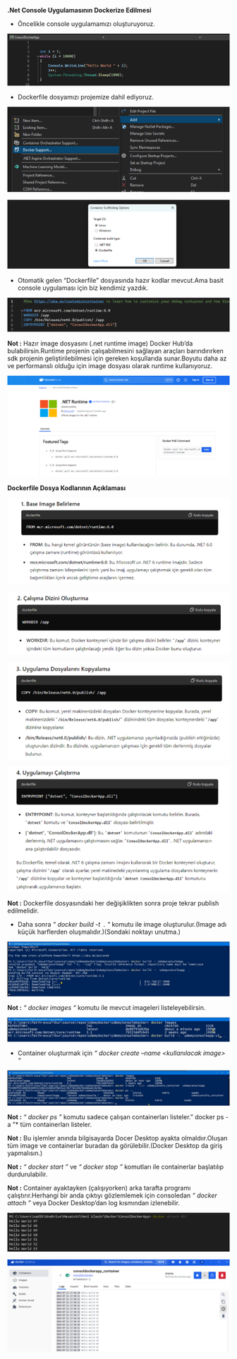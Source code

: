 ﻿**.Net Console Uygulamasının Dockerize Edilmesi**

- Öncelikle console uygulamamızı oluşturuyoruz.

![Resimler/Aspose.Words.635eb80e-eb2b-4548-8e10-fece4bac680a.001.png](Resimler/Aspose.Words.635eb80e-eb2b-4548-8e10-fece4bac680a.001.png)

- Dockerfile dosyamızı projemize dahil ediyoruz.

![Resimler/Aspose.Words.635eb80e-eb2b-4548-8e10-fece4bac680a.002.png](Resimler/Aspose.Words.635eb80e-eb2b-4548-8e10-fece4bac680a.002.png)

![Resimler/Aspose.Words.635eb80e-eb2b-4548-8e10-fece4bac680a.003.png](Resimler/Aspose.Words.635eb80e-eb2b-4548-8e10-fece4bac680a.003.png)

- Otomatik gelen “Dockerfile” dosyasında hazır kodlar mevcut.Ama basit console uygulaması için biz kendimiz yazdık.

![Resimler/Aspose.Words.635eb80e-eb2b-4548-8e10-fece4bac680a.004.png](Resimler/Aspose.Words.635eb80e-eb2b-4548-8e10-fece4bac680a.004.png)

**Not :** Hazır image dosyasını (.net runtime image) Docker Hub’da bulabilirsin.Runtime projenin çalışabilmesini sağlayan araçları barındırırken sdk projenin geliştirilebilmesi için gereken koşullarıda sunar.Boyutu daha az ve performanslı olduğu için image dosyası olarak runtime kullanıyoruz.

![Resimler/Aspose.Words.635eb80e-eb2b-4548-8e10-fece4bac680a.005.png](Resimler/Aspose.Words.635eb80e-eb2b-4548-8e10-fece4bac680a.005.png)

**Dockerfile Dosya Kodlarının Açıklaması**

![Resimler/Aspose.Words.635eb80e-eb2b-4548-8e10-fece4bac680a.006.png](Resimler/Aspose.Words.635eb80e-eb2b-4548-8e10-fece4bac680a.006.png)

![Resimler/Aspose.Words.635eb80e-eb2b-4548-8e10-fece4bac680a.007.png](Resimler/Aspose.Words.635eb80e-eb2b-4548-8e10-fece4bac680a.007.png)

![Resimler/Aspose.Words.635eb80e-eb2b-4548-8e10-fece4bac680a.008.png](Resimler/Aspose.Words.635eb80e-eb2b-4548-8e10-fece4bac680a.008.png)

![Resimler/Aspose.Words.635eb80e-eb2b-4548-8e10-fece4bac680a.009.png](Resimler/Aspose.Words.635eb80e-eb2b-4548-8e10-fece4bac680a.009.png)

**Not :** Dockerfile dosyasındaki her değişiklikten sonra proje tekrar publish edilmelidir.

- Daha sonra *“ docker build -t <image name> . “*  komutu ile image oluşturulur.(Image adı küçük harflerden oluşmalıdır.)(Sondaki noktayı unutma.)

![Resimler/Aspose.Words.635eb80e-eb2b-4548-8e10-fece4bac680a.010.png](Resimler/Aspose.Words.635eb80e-eb2b-4548-8e10-fece4bac680a.010.png)

**Not :** *“ docker images “* komutu ile mevcut imageleri listeleyebilirsin.

![Resimler/Aspose.Words.635eb80e-eb2b-4548-8e10-fece4bac680a.011.png](Resimler/Aspose.Words.635eb80e-eb2b-4548-8e10-fece4bac680a.011.png)

- Container oluşturmak için *“ docker create –name <container name> <kullanılacak image> ”*

![Resimler/Aspose.Words.635eb80e-eb2b-4548-8e10-fece4bac680a.012.png](Resimler/Aspose.Words.635eb80e-eb2b-4548-8e10-fece4bac680a.012.png)

**Not :** *“ docker ps ”* komutu sadece çalışan containerları listeler.” docker ps -a ”* tüm containerları listeler. 

**Not :** Bu işlemler anında bilgisayarda Docer Desktop ayakta olmaldıır.Oluşan tüm image ve containerlar buradan da görülebilir.(Docker Desktop da giriş yapmalısın.)

**Not :** *“ docker start <container name> ”* ve *“ docker stop <container name> ”* komutları ile containerlar başlatılıp durdurulabilir.

**Not :** Container ayaktayken (çalışıyorken) arka tarafta programı çalıştırır.Herhangi bir anda çıktıyı gözlemlemek için consoledan *“ docker attach <container name> ”* veya Docker Desktop’dan log kısmından izlenebilir.

![Resimler/Aspose.Words.635eb80e-eb2b-4548-8e10-fece4bac680a.013.png](Resimler/Aspose.Words.635eb80e-eb2b-4548-8e10-fece4bac680a.013.png)

![Resimler/Aspose.Words.635eb80e-eb2b-4548-8e10-fece4bac680a.014.png](Resimler/Aspose.Words.635eb80e-eb2b-4548-8e10-fece4bac680a.014.png)
